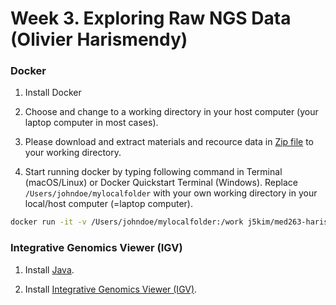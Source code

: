 # Week 3. Exploring Raw NGS Data (Olivier Harismendy)



### Docker

1. Install Docker

2. Choose and change to a working directory in your host computer (your laptop computer in most cases).

3. Please download and extract materials and recource data in [Zip file](https://ucsdcloud-my.sharepoint.com/:u:/g/personal/oharismendy_ucsd_edu/EVqP75A7lNJDol2JnKoQ7F0B04ffl8APFMu0KeOnEQS1vA) to your working directory.

4. Start running docker by typing following command in Terminal (macOS/Linux) or Docker Quickstart Terminal (Windows). Replace `/Users/johndoe/mylocalfolder` with your own working directory in your local/host computer (=laptop computer).
```bash
docker run -it -v /Users/johndoe/mylocalfolder:/work j5kim/med263-harismendy /bin/bash
```


### Integrative Genomics Viewer (IGV)

1. Install [Java](https://www.java.com/en/download).

2. Install [Integrative Genomics Viewer (IGV)](http://software.broadinstitute.org/software/igv/download).
